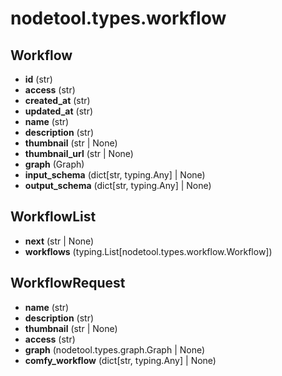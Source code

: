 # nodetool.types.workflow

## Workflow

- **id** (str)
- **access** (str)
- **created_at** (str)
- **updated_at** (str)
- **name** (str)
- **description** (str)
- **thumbnail** (str | None)
- **thumbnail_url** (str | None)
- **graph** (Graph)
- **input_schema** (dict[str, typing.Any] | None)
- **output_schema** (dict[str, typing.Any] | None)

## WorkflowList

- **next** (str | None)
- **workflows** (typing.List[nodetool.types.workflow.Workflow])

## WorkflowRequest

- **name** (str)
- **description** (str)
- **thumbnail** (str | None)
- **access** (str)
- **graph** (nodetool.types.graph.Graph | None)
- **comfy_workflow** (dict[str, typing.Any] | None)

